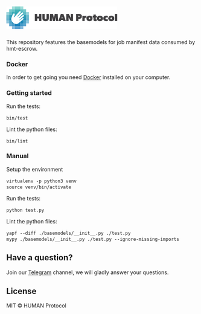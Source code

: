 # <img height="60px" src="./static/human.svg" alt="human" />

This repository features the basemodels for job manifest data
consumed by hmt-escrow.

### Docker

In order to get going you need [Docker](https://www.docker.com/) installed on your computer.

### Getting started

Run the tests:
```
bin/test
```

Lint the python files:
```
bin/lint
```

### Manual
Setup the environment
```
virtualenv -p python3 venv
source venv/bin/activate
```
Run the tests:
```
python test.py
```

Lint the python files:
```
yapf --diff ./basemodels/__init__.py ./test.py
mypy ./basemodels/__init__.py ./test.py --ignore-missing-imports
```

## Have a question?

Join our [Telegram](https://t.me/hcaptchachat) channel, we will gladly answer your questions.

## License

MIT © HUMAN Protocol
